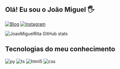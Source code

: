 ## Olá! Eu sou o João Miguel 🖐️

[![Blog](https://img.shields.io/badge/LinkedIn-0077B5?style=for-the-badge&logo=linkedin&logoColor=white)](https://www.linkedin.com/in/joão-miguel-fortunato-rita-623962219/)
[![Instagram](https://img.shields.io/badge/Instagram-E4405F?style=for-the-badge&logo=instagram&logoColor=white)](https://instagram.com/mih.jaow)

![JoaoMiguelRita GitHub stats](https://github-readme-stats.vercel.app/api?username=JoaoMiguelRita&show_icons=true&theme=dracula&count_private=true)

## Tecnologias do meu conhecimento

<div style="display: inline_block">
  <img align="center" alt="py" src="https://img.shields.io/badge/Python-3776AB?style=for-the-badge&logo=python&logoColor=white" />
  <img align="center" alt="ts" src="https://img.shields.io/badge/TypeScript-007ACC?style=for-the-badge&logo=typescript&logoColor=white" />
  <img align="center" alt="html5" src="https://img.shields.io/badge/HTML5-E34F26?style=for-the-badge&logo=html5&logoColor=white" />
  <img align="center" alt="css" src="https://img.shields.io/badge/CSS3-1572B6?style=for-the-badge&logo=css3&logoColor=white" />
</div><br/>
